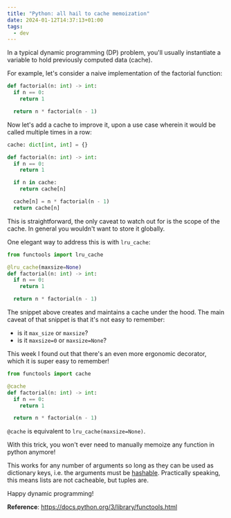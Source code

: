 ```yaml
---
title: "Python: all hail to cache memoization"
date: 2024-01-12T14:37:13+01:00
tags:
  - dev
---
```


In a typical dynamic programming (DP) problem, you'll usually instantiate a
variable to hold previously computed data (cache).


For example, let's consider a naive implementation of the factorial function:

```python
def factorial(n: int) -> int:
  if n == 0:
    return 1

  return n * factorial(n - 1)
```

Now let's add a cache to improve it, upon a use case wherein it would be called
multiple times in a row:

```python
cache: dict[int, int] = {}

def factorial(n: int) -> int:
  if n == 0:
    return 1

  if n in cache:
    return cache[n]

  cache[n] = n * factorial(n - 1)
  return cache[n]
```

This is straightforward, the only caveat to watch out for is the scope of the
cache. In general you wouldn't want to store it globally.

One elegant way to address this is with `lru_cache`:

```python
from functools import lru_cache

@lru_cache(maxsize=None)
def factorial(n: int) -> int:
  if n == 0:
    return 1

  return n * factorial(n - 1)
```

The snippet above creates and maintains a cache under the hood. The main caveat
of that snippet is that it's not easy to remember:

- is it `max_size` or `maxsize`?
- is it `maxsize=0` or `maxsize=None`?

This week I found out that there's an even more ergonomic decorator, which it is
super easy to remember!

```python
from functools import cache

@cache
def factorial(n: int) -> int:
  if n == 0:
    return 1

  return n * factorial(n - 1)
```

`@cache` is equivalent to `lru_cache(maxsize=None)`.

With this trick, you won't ever need to manually memoize any function in python
anymore!

This works for any number of arguments so long as they can be used as
dictionary keys, i.e. the arguments must be
[hashable](https://docs.python.org/3/glossary.html#term-hashable). Practically
speaking, this means lists are not cacheable, but tuples are.

Happy dynamic programming!


**Reference**: https://docs.python.org/3/library/functools.html
